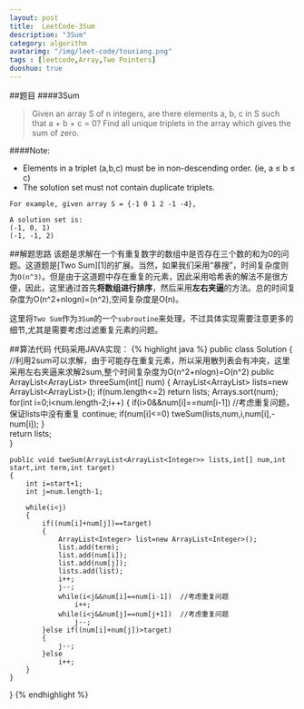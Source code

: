 ```yaml
---
layout: post
title:  LeetCode-3Sum
description: "3Sum"
category: algorithm
avatarimg: "/img/leet-code/touxiang.png"
tags : [leetcode,Array,Two Pointers]
duoshuo: true
---
```

##题目
####3Sum

>Given an array S of n integers, are there elements a, b, c in S such that a + b + c = 0? Find all unique triplets in the array which gives the sum of zero.

####Note:

* Elements in a triplet (a,b,c) must be in non-descending order. (ie, a ≤ b ≤ c)   
* The solution set must not contain duplicate triplets.

>  
	For example, given array S = {-1 0 1 2 -1 -4},
>
    A solution set is:
    (-1, 0, 1)
    (-1, -1, 2)

<!-- more -->

##解题思路
该题是求解在一个有重复数字的数组中是否存在三个数的和为0的问题。这道题是[Two Sum][1]的扩展。当然，如果我们采用“暴搜”，时间复杂度则为`O(n^3)`。但是由于这道题中存在重复的元素，因此采用哈希表的解法不是很方便，因此，这里通过首先**将数组进行排序**，然后采用**左右夹逼**的方法。总的时间复杂度为O(n^2+nlogn)=(n^2),空间复杂度是O(n)。

这里将`Two Sum`作为`3Sum`的一个`subroutine`来处理，不过具体实现需要注意更多的细节,尤其是需要考虑过滤重复元素的问题。

##算法代码
代码采用JAVA实现：
{% highlight java %}
public class Solution {
	//利用2sum可以求解，由于可能存在重复元素，所以采用散列表会有冲突，这里采用左右夹逼来求解2sum,整个时间复杂度为O(n^2+nlogn)=O(n^2)
    public ArrayList<ArrayList<Integer>> threeSum(int[] num) {
    	ArrayList<ArrayList<Integer>> lists=new ArrayList<ArrayList<Integer>>();
        if(num.length<=2) return lists;
        Arrays.sort(num);
		for(int i=0;i<num.length-2;i++)
		{
		    if(i>0&&num[i]==num[i-1]) //考虑重复问题，保证lists中没有重复
				continue;
		    if(num[i]<=0)
			    tweSum(lists,num,i,num[i],-num[i]);
		}   
		return lists;     
    }

    public void tweSum(ArrayList<ArrayList<Integer>> lists,int[] num,int start,int term,int target)
    {
        int i=start+1;
    	int j=num.length-1;

    	while(i<j)
    	{
    		if((num[i]+num[j])==target)
    		{
    			ArrayList<Integer> list=new ArrayList<Integer>();
    			list.add(term);
    			list.add(num[i]);
    			list.add(num[j]);
    			lists.add(list);
    			i++;
    			j--;
    			while(i<j&&num[i]==num[i-1])  //考虑重复问题
                    i++;  
                while(i<j&&num[j]==num[j+1])  //考虑重复问题
                    j--;  
    		}else if((num[i]+num[j])>target)
    		{
    			j--;
    		}else
    			i++;
    	}
    }
}
{% endhighlight %}

